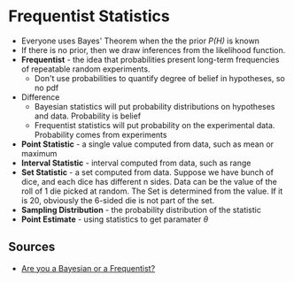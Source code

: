 # Frequentist Statistics

* Everyone uses Bayes' Theorem when the the prior *P(H)* is known
* If there is no prior, then we draw inferences from the likelihood function.
* **Frequentist** - the idea that probabilities present long-term frequencies of repeatable random experiments.
  * Don't use probabilities to quantify degree of belief in hypotheses, so no pdf
* Difference
  * Bayesian statistics will put probability distributions on hypotheses and data. Probability is belief
  * Frequentist statistics will put probability on the experimental data. Probability comes from experiments
* **Point Statistic** - a single value computed from data, such as mean or maximum
* **Interval Statistic** - interval computed from data, such as range
* **Set Statistic** - a set computed from data. Suppose we have bunch of dice, and each dice has different n sides. Data can be the value of the roll of 1 die picked at random. The Set is determined from the value. If it is 20, obviously the 6-sided die is not part of the set.
* **Sampling Distribution** - the probability distribution of the statistic
* **Point Estimate** - using statistics to get paramater *&theta;*

## Sources
  * [Are you a Bayesian or a Frequentist?](https://www.behind-the-enemy-lines.com/2008/01/are-you-bayesian-or-frequentist-or.html)
